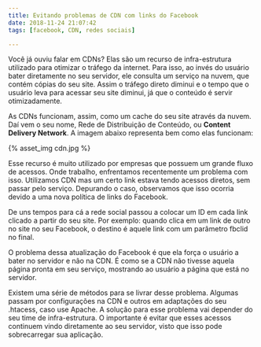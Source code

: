 ```yaml
---
title: Evitando problemas de CDN com links do Facebook
date: 2018-11-24 21:07:42
tags: [facebook, CDN, redes sociais]

---
```



Você já ouviu falar em CDNs? Elas são um recurso de infra-estrutura utilizado para otimizar o tráfego da internet. Para isso, ao invés do usuário bater diretamente no seu servidor, ele consulta um serviço na nuvem, que contém cópias do seu site. Assim o tráfego direto diminui e o tempo que o usuário leva para acessar seu site diminui, já que o conteúdo é servir otimizadamente.

As CDNs funcionam, assim, como um cache do seu site através da nuvem. Daí vem o seu nome, Rede de Distribuição de Conteúdo, ou **Content Delivery Network**. A imagem abaixo representa bem como elas funcionam:

{% asset_img cdn.jpg %}


Esse recurso é muito utilizado por empresas que possuem um grande fluxo de acessos. Onde trabalho, enfrentamos recentemente um problema com isso. Utilizamos CDN mas um certo link estava tendo acessos diretos, sem passar pelo serviço. Depurando o caso, observamos que isso ocorria devido a uma nova política de links do Facebook.

De uns tempos para cá a rede social passou a colocar um ID em cada link clicado a partir do seu site. Por exemplo: quando clica em um link de outro no site no seu Facebook, o destino é aquele link com um parâmetro fbclid no final. 

O problema dessa atualização do Facebook é que ela força o usuário a bater no servidor e não na CDN. É como se a CDN não tivesse aquela página pronta em seu serviço, mostrando ao usuário a página que está no servidor.

Existem uma série de métodos para se livrar desse problema. Algumas passam por configurações na CDN e outros em adaptações do seu .htacess, caso use Apache. A solução para esse problema vai depender do seu time de infra-estrutura. O importante é evitar que esses acessos continuem vindo diretamente ao seu servidor, visto que isso pode sobrecarregar sua aplicação. 